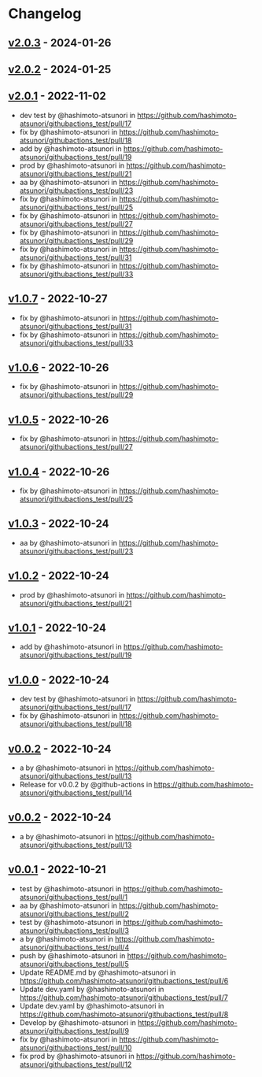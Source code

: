 # Changelog

## [v2.0.3](https://github.com/hashimoto-atsunori/githubactions_test/compare/v2.0.2...v2.0.3) - 2024-01-26

## [v2.0.2](https://github.com/hashimoto-atsunori/githubactions_test/compare/v2.0.1...v2.0.2) - 2024-01-25

## [v2.0.1](https://github.com/hashimoto-atsunori/githubactions_test/compare/v2.0.0...v2.0.1) - 2022-11-02
- dev test by @hashimoto-atsunori in https://github.com/hashimoto-atsunori/githubactions_test/pull/17
- fix by @hashimoto-atsunori in https://github.com/hashimoto-atsunori/githubactions_test/pull/18
- add by @hashimoto-atsunori in https://github.com/hashimoto-atsunori/githubactions_test/pull/19
- prod by @hashimoto-atsunori in https://github.com/hashimoto-atsunori/githubactions_test/pull/21
- aa by @hashimoto-atsunori in https://github.com/hashimoto-atsunori/githubactions_test/pull/23
- fix by @hashimoto-atsunori in https://github.com/hashimoto-atsunori/githubactions_test/pull/25
- fix by @hashimoto-atsunori in https://github.com/hashimoto-atsunori/githubactions_test/pull/27
- fix by @hashimoto-atsunori in https://github.com/hashimoto-atsunori/githubactions_test/pull/29
- fix by @hashimoto-atsunori in https://github.com/hashimoto-atsunori/githubactions_test/pull/31
- fix by @hashimoto-atsunori in https://github.com/hashimoto-atsunori/githubactions_test/pull/33

## [v1.0.7](https://github.com/hashimoto-atsunori/githubactions_test/compare/v1.0.6...v1.0.7) - 2022-10-27
- fix by @hashimoto-atsunori in https://github.com/hashimoto-atsunori/githubactions_test/pull/31
- fix by @hashimoto-atsunori in https://github.com/hashimoto-atsunori/githubactions_test/pull/33

## [v1.0.6](https://github.com/hashimoto-atsunori/githubactions_test/compare/v1.0.5...v1.0.6) - 2022-10-26
- fix by @hashimoto-atsunori in https://github.com/hashimoto-atsunori/githubactions_test/pull/29

## [v1.0.5](https://github.com/hashimoto-atsunori/githubactions_test/compare/v1.0.4...v1.0.5) - 2022-10-26
- fix by @hashimoto-atsunori in https://github.com/hashimoto-atsunori/githubactions_test/pull/27

## [v1.0.4](https://github.com/hashimoto-atsunori/githubactions_test/compare/v1.0.3...v1.0.4) - 2022-10-26
- fix by @hashimoto-atsunori in https://github.com/hashimoto-atsunori/githubactions_test/pull/25

## [v1.0.3](https://github.com/hashimoto-atsunori/githubactions_test/compare/v1.0.2...v1.0.3) - 2022-10-24
- aa by @hashimoto-atsunori in https://github.com/hashimoto-atsunori/githubactions_test/pull/23

## [v1.0.2](https://github.com/hashimoto-atsunori/githubactions_test/compare/v1.0.1...v1.0.2) - 2022-10-24
- prod by @hashimoto-atsunori in https://github.com/hashimoto-atsunori/githubactions_test/pull/21

## [v1.0.1](https://github.com/hashimoto-atsunori/githubactions_test/compare/v1.0.0...v1.0.1) - 2022-10-24
- add by @hashimoto-atsunori in https://github.com/hashimoto-atsunori/githubactions_test/pull/19

## [v1.0.0](https://github.com/hashimoto-atsunori/githubactions_test/compare/v0.0.2...v1.0.0) - 2022-10-24
- dev test by @hashimoto-atsunori in https://github.com/hashimoto-atsunori/githubactions_test/pull/17
- fix by @hashimoto-atsunori in https://github.com/hashimoto-atsunori/githubactions_test/pull/18

## [v0.0.2](https://github.com/hashimoto-atsunori/githubactions_test/compare/v0.0.1...v0.0.2) - 2022-10-24
- a by @hashimoto-atsunori in https://github.com/hashimoto-atsunori/githubactions_test/pull/13
- Release for v0.0.2 by @github-actions in https://github.com/hashimoto-atsunori/githubactions_test/pull/14

## [v0.0.2](https://github.com/hashimoto-atsunori/githubactions_test/compare/v0.0.1...v0.0.2) - 2022-10-24
- a by @hashimoto-atsunori in https://github.com/hashimoto-atsunori/githubactions_test/pull/13

## [v0.0.1](https://github.com/hashimoto-atsunori/githubactions_test/commits/v0.0.1) - 2022-10-21
- test by @hashimoto-atsunori in https://github.com/hashimoto-atsunori/githubactions_test/pull/1
- aa by @hashimoto-atsunori in https://github.com/hashimoto-atsunori/githubactions_test/pull/2
- test by @hashimoto-atsunori in https://github.com/hashimoto-atsunori/githubactions_test/pull/3
- a by @hashimoto-atsunori in https://github.com/hashimoto-atsunori/githubactions_test/pull/4
- push by @hashimoto-atsunori in https://github.com/hashimoto-atsunori/githubactions_test/pull/5
- Update README.md by @hashimoto-atsunori in https://github.com/hashimoto-atsunori/githubactions_test/pull/6
- Update dev.yaml by @hashimoto-atsunori in https://github.com/hashimoto-atsunori/githubactions_test/pull/7
- Update dev.yaml by @hashimoto-atsunori in https://github.com/hashimoto-atsunori/githubactions_test/pull/8
- Develop by @hashimoto-atsunori in https://github.com/hashimoto-atsunori/githubactions_test/pull/9
- fix by @hashimoto-atsunori in https://github.com/hashimoto-atsunori/githubactions_test/pull/10
- fix prod by @hashimoto-atsunori in https://github.com/hashimoto-atsunori/githubactions_test/pull/12
